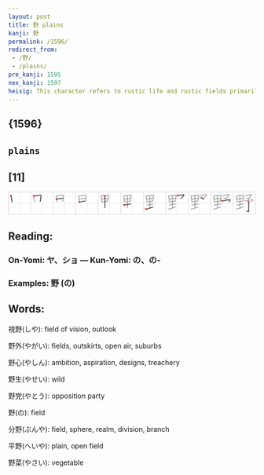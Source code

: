 ```yaml
---
layout: post
title: 野 plains
kanji: 野
permalink: /1596/
redirect_from:
 - /野/
 - /plains/
pre_kanji: 1595
nex_kanji: 1597
heisig: This character refers to rustic life and rustic fields primarily, and from there gets derived meanings. Its elements: <i>computer</i>. . <i>beforehand</i>.
---
```


## {1596}

## `plains`

## [11]

<div class="stroke"><img src="../images/E9878E.png" /></div>

## Reading:

### On-Yomi: ヤ、ショ &mdash; Kun-Yomi: の、の-

### Examples: 野 (の)

## Words:

視野(しや): field of vision, outlook

野外(やがい): fields, outskirts, open air, suburbs

野心(やしん): ambition, aspiration, designs, treachery

野生(やせい): wild

野党(やとう): opposition party

野(の): field

分野(ぶんや): field, sphere, realm, division, branch

平野(へいや): plain, open field

野菜(やさい): vegetable
